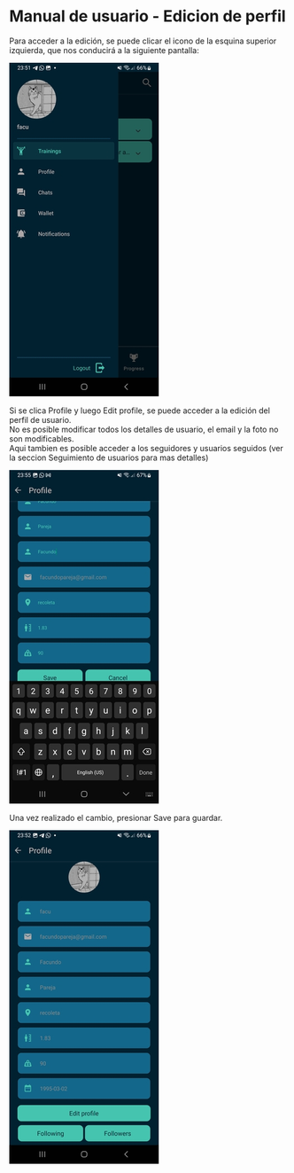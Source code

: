 # Manual de usuario - Edicion de perfil

Para acceder a la edición, se puede clicar el icono de la esquina superior izquierda, que nos conducirá a la 
siguiente pantalla:

![arquitectura](../manual_images/edit_1.jpg)

Si se clica Profile y luego Edit profile, se puede acceder a la edición del perfil de usuario.  
No es posible modificar todos los detalles de usuario, el email y la foto no son modificables.  
Aqui tambien es posible acceder a los seguidores y usuarios seguidos (ver la seccion Seguimiento de usuarios para
mas detalles)

![arquitectura](../manual_images/edit_2.jpg)

Una vez realizado el cambio, presionar Save para guardar.

![arquitectura](../manual_images/edit_3.jpg)